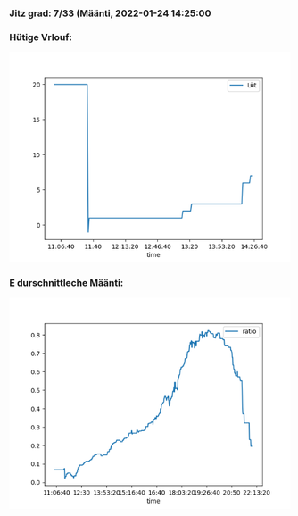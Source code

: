 ### Jitz grad: 7/33 (Määnti, 2022-01-24 14:25:00

### Hütige Vrlouf:
![Graph](Today.png)

### E durschnittleche Määnti:
![Graph](Määnti.png)